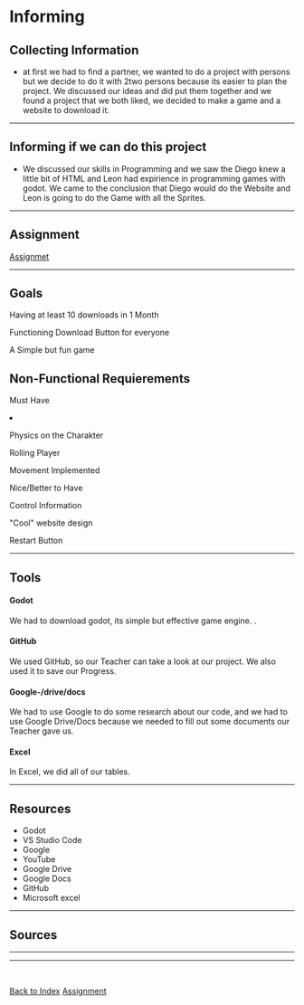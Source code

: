 # Informing



## Collecting Information 

<ul><li> at first we had to find a partner, we wanted to do a project with persons but we decide to do it with 2two persons because its easier to plan the project. We discussed our ideas and did put them together and we found a project that we both liked, we decided to make a game and a website to download it.</li></ul>

<hr>

## Informing if we can do this project 

<ul><li> We discussed our skills in Programming and we saw the Diego knew a little bit of HTML and Leon had expirience in programming games with godot. We came to the conclusion that Diego would do the Website and Leon is going to do the Game with all the Sprites. </li></ul>

<hr>

## Assignment 
[Assignmet](https://github.com/dgdecorso/m431_ap24a_website-game/blob/main/assignementProposal.md)

<hr>

## Goals
Having at least 10 downloads in 1 Month
<p>Functioning Download Button for everyone</p>
<p>A Simple but fun game</p>

## Non-Functional Requierements
<p>Must Have</p>

<li><p>Physics on the Charakter</p></li>
<p>Rolling Player</p>
<p>Movement Implemented</p>

<p>Nice/Better to Have</p>

<p>Control Information</p>
<p>"Cool" website design</p>
<p>Restart Button</p>

<hr>

## Tools 

#### Godot
<p> We had to download godot, its simple but effective game engine. . </p>

#### GitHub
<p> We used GitHub, so our Teacher can take a look at our project. We also used it to save our Progress. </p>

#### Google-/drive/docs
<p> We had to use Google to do some research about our code, and we had to use Google Drive/Docs because we needed to fill out some documents our Teacher gave us. </p>

#### Excel
<p> In Excel, we did all of our tables. </p>


<hr>

## Resources 

<ul>
<li> Godot </li>
<li> VS Studio Code</li>
<li> Google </li>
<li> YouTube </li>
<li> Google Drive </li> 
<li> Google Docs </li> 
<li> GitHub </li> 
<li> Microsoft excel </li>
</ul>

<hr>

## Sources



<hr> 


<ul>

</ul>

<hr>

<br>

[Back to Index](README.md)
[Assignment](https://github.com/dgdecorso/m431_ap24a_website-game/blob/main/assignementProposal.md)
